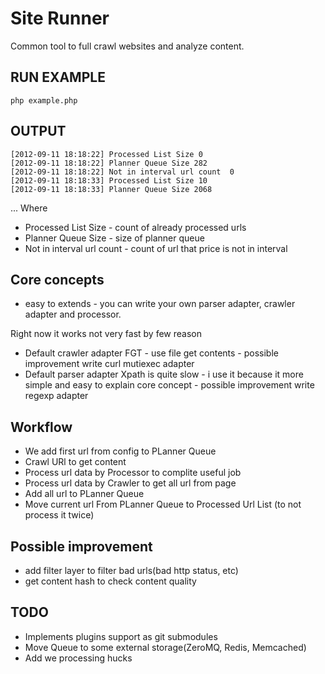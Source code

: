 Site Runner 
=============
Common tool to full crawl  websites and analyze content.

RUN EXAMPLE
-------------

	php example.php

OUTPUT
-------------
	[2012-09-11 18:18:22] Processed List Size 0
	[2012-09-11 18:18:22] Planner Queue Size 282
	[2012-09-11 18:18:22] Not in interval url count  0
	[2012-09-11 18:18:33] Processed List Size 10
	[2012-09-11 18:18:33] Planner Queue Size 2068
...
Where 

 * Processed List Size - count of already processed urls
 * Planner Queue Size - size of planner queue
 * Not in interval url count - count of url that  price is not in interval

Core concepts
-------------  
 * easy to extends - you can write your own parser adapter, crawler adapter and processor.

Right now it works not very fast by few reason
 * Default crawler adapter FGT - use file get contents - possible improvement write curl mutiexec adapter
 * Default parser adapter Xpath is quite slow - i use it because it more simple and easy to explain core concept - possible improvement write regexp adapter

Workflow
-------------

 * We add first url from config to PLanner Queue
 * Crawl URl to get content
 * Process url data by Processor to complite useful job
 * Process url data by Crawler to get all url from page
 * Add all url to PLanner Queue
 * Move current url From PLanner Queue to Processed Url List (to not process it twice)

Possible improvement
------------- 
 * add filter layer to filter bad urls(bad http status, etc)
 * get content hash to check content quality   


TODO
-------------
* Implements plugins support as git submodules
* Move Queue to some external storage(ZeroMQ, Redis, Memcached)  
* Add we processing hucks 